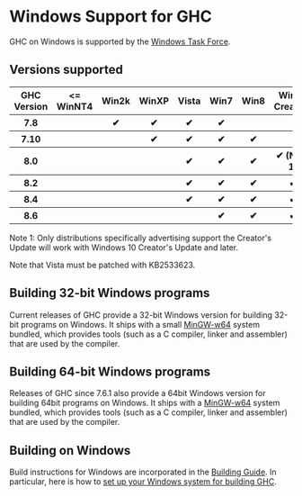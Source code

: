 # Windows Support for GHC



GHC on Windows is supported by the [Windows Task Force](windows-task-force).


## Versions supported


<table><tr><th> GHC Version </th>
<th> &lt;= WinNT4 </th>
<th> Win2k </th>
<th> WinXP </th>
<th> Vista </th>
<th> Win7 </th>
<th> Win8 </th>
<th> Win10 Creators </th>
<th> Win10 
</th></tr>
<tr><th> 7.8         </th>
<th>             </th>
<th>  ✔      </th>
<th>  ✔      </th>
<th>  ✔      </th>
<th>  ✔     </th>
<th>        </th>
<th>                  </th>
<th>         
</th></tr>
<tr><th> 7.10        </th>
<th>             </th>
<th>         </th>
<th>  ✔      </th>
<th>  ✔      </th>
<th>  ✔     </th>
<th>  ✔     </th>
<th>                  </th>
<th>         
</th></tr>
<tr><th> 8.0         </th>
<th>             </th>
<th>         </th>
<th>         </th>
<th>  ✔      </th>
<th>  ✔     </th>
<th>  ✔     </th>
<th>  ✔ (Note 1)      </th>
<th>  ✔      
</th></tr>
<tr><th> 8.2         </th>
<th>             </th>
<th>         </th>
<th>         </th>
<th>  ✔      </th>
<th>  ✔     </th>
<th>  ✔     </th>
<th>  ✔               </th>
<th>  ✔      
</th></tr>
<tr><th> 8.4         </th>
<th>             </th>
<th>         </th>
<th>         </th>
<th>  ✔      </th>
<th>  ✔     </th>
<th>  ✔     </th>
<th>  ✔               </th>
<th>  ✔      
</th></tr>
<tr><th> 8.6         </th>
<th>             </th>
<th>         </th>
<th>         </th>
<th>         </th>
<th>  ✔     </th>
<th>  ✔     </th>
<th>  ✔               </th>
<th>  ✔      
</th></tr></table>


Note 1: Only distributions specifically advertising support the Creator's Update will work with Windows 10 Creator's Update and later. 


Note that Vista must be patched with KB2533623.

## Building 32-bit Windows programs


Current releases of GHC provide a 32-bit Windows version for building 32-bit programs on Windows. It ships with a small [ MinGW-w64](http://mingw-w64.sourceforge.net/) system bundled, which provides tools (such as a C compiler, linker and assembler) that are used by the compiler.

## Building 64-bit Windows programs


Releases of GHC since 7.6.1 also provide a 64bit Windows version for building 64bit programs on Windows. It ships with a [ MinGW-w64](http://mingw-w64.sourceforge.net/) system bundled, which provides tools (such as a C compiler, linker and assembler) that are used by the compiler.

## Building on Windows


Build instructions for Windows are incorporated in the [Building Guide](building).  In particular, here is how to [set up your Windows system for building GHC](building/preparation/windows).
